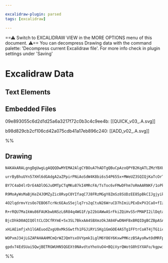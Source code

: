 ```yaml
---

excalidraw-plugin: parsed
tags: [excalidraw]

---
```



==⚠  Switch to EXCALIDRAW VIEW in the MORE OPTIONS menu of this document. ⚠== You can decompress Drawing data with the command palette: 'Decompress current Excalidraw file'. For more info check in plugin settings under 'Saving'


# Excalidraw Data

## Text Elements
## Embedded Files
09e893055c6d2d1d25a6a3217f72c0b3c4c9ee4b: [[QUICK_v03_.A.svg]]

b98d829cb2cf106cd42a075cdb41a17eb896c240: [[ADD_v02_.A.svg]]

%%
## Drawing
```compressed-json
N4KAkARALgngDgUwgLgAQQQDwMYEMA2AlgCYBOuA7hADTgQBuCpAzoQPYB2KqATLZMzYBXUtiRoIACyhQ4zZAHoFAc0JRJQgEYA6bGwC2CgF7N6hbEcK4OCtptbErHALRY8RMpWdx8Q1TdIEfARcZgRmBShcZQUebQAObR4aOiCEfQQOKGZuAG1wMFAwYogSbggAFgB1AEEAVgBFACsYOpTiyFhEcsJ9aKR+EsxuZwBGAGZx0YAGbQrRuoBOZcXJ

urrByBhuUYn57XHl6dGAdgA2aZPpirPNiAoSdW4K8bi6s54P655x+MWeUZ3SQIQjKaTcOrTaZ3azKYLcaEFARQUhsADWCAAwmx8GxSOUUdZmHBcIEsu0SppcNg0cpUUIOMRsbj8RJCRxiaTMlAKZAAGaEfD4ADKsHhEkk1I0gV5EGYKPRCCqj0kOzu8tRGNFMHF6EEHll9LBHHCOTQgKREDYJOwam25qhd3pjJNzDNqA4QiF6oQCGI3B4dQq1zuj

BY7C4aD4lrDrE4ADlOGJuOMTpCTqMKu87kI4MRcFA/TsToc6vFMwDFhm7oRmAARNKF/1oPkEMJ3OnCOAASWI7tyAF07pphIyAKLBDJZftDy1EDho7ie71ztg0osttsIO4C4K98rTRYIP7jabrbBnYg8YijK91XBnXCvU58k48bDTTTjbAVbBHhAVJosrMO44ioPkHRgBakGjEis4dKUjJYOUuDTBABQAL6DEUJRlBIADS+j4WOAAyFCYPGspdGBp

R9MoAyWsMaBjKeZ4JOMZyZic8RvpC0YIfaqC7J8FRzMGgY8ZmSz8SUDzEE85pBkCIJgjyikVDCHBwmBiIIRqirMniBLkByJJkjyw7UrSzpMjiRlsiZnLmbKu4imKNGStg0oMXpCoYsq8mqua6p+Qg2q6nKOJlE6wjGqaaqWta1J2jsjqWjZrrusu+A+huqDxJx8ShkwcaRkJALFeGCZJmBow8P8JyLAsPC6SUub5k2xaluWLxnBxMmQLWDbBJ1m7

4O2lqdrmvYzsOo7EBO6TcrNc6EAuS5ejlq7rs2qCtuN26WruCD7hImiLPExDxPV2CaO+fIzGc2DEBUPCoWmz2aPMuCnAgmh/E9PDBsBoF5EiUGbFBcE1khTHoD96HFBh4DwRAuBwHAooFmBOHQMCGTlEQqkUgwhAIBQABCVlTYyhmsugADEULM2hgwQNgIjmd2hb6KKmpYnZ9MQAzY6jKLoskxzpBczzVM0jTtkssZRJmdykuc9y3PpAAYoKbk6j

R+rRQU7Ma1kWu86FAUKbwbNSzL6R84q4WG1F/p22bUAWwASrFkiZQiHvS5rPMAPI2ilDqtabwfmzz2ucFA2u4PogqCRsJv2yHOuJ8KhBGGBLVBw7+gACpYFANRE2VEDBHyFmZ57FtY6QlfS2wFDArgu3ZcX2f6GOjI1O3nchLtaMj+rsdezzw+ohQpfwDRNkkyBqJCgAGjsvzjHUSRTL8PGLNMry3Cba84vgACaIy7HVozaBmFTBs/3HTIGbNGGw

BjcDhkD0AQIQOltCLCDCfRYmE+5x3SL7BkxAA4SBXmzOkJA84FwDNHFBxBRQIDgBCZBpASAAFk2DEAQIPXAmhgi7X2hNEoWC6a/0tBTHE49SDKCpAACl+NQVAPC+FFVQLMOoABKWU3sEDKC9KSco7CuGfF4Qo3gtwhHaFEYjMAWFM6CwAAoEAQDIHGlo0hTigE7DEYNILC21jY2xvJIAMwptrTEdRMQU3scLGo8QajawpmcDxDM6x1A4hxAJoslj

xHiAEimfjxh1lGAEuodZxgU0xMkSGwtfh1FGJiRYiSKg1GmGOE4ASTg1FFtrCoAT4jTG1icZJpSkkVEidEnxnx3EZIZjY4+ow8mdO1mebWnwNFgHgiUEx3I5bWXmpYhC7InJq06YGHgFMpgBLOFWU4fTwaeLrGeM80TOKgNZjshmVYgYUyqZ0ji0w6w+ICdMGoPA3HjACb066dY6wBODEEscNRvknDHHWGJATxi+O1u8AJixykTH8f0moFMoRtE6

WOPxmJ34jLGZAPAHAAHMCmQrWZJQmYsxOVYpmkILglM6Y86Y6KxwPMKczB5AyoRwtOdMRFp5tYPNYrUh5SK6oCqKaMKJNKpg1Byby3pQqaXzGDNS05mYcknwCUDMWUI3nHzHJquCkDG7T3MQgcOUAIxZU2mzPk5AMgSKQoQrSTCEKZEodQ7gKIgF3GwEQPBaB3WHQQhwFOYE/V3GEFAecwbSBAP1SUOwTQEDYGyMKQNcASFkIoVQvKtD/WQGpKax

gpdv74EdSUai5QwjBETRGWUHN5QGEXt0NAvdtoYhoVuO4+BQiVyrQWotG0hSYXAFo/kgpwi/2RhhIAA=
```
%%